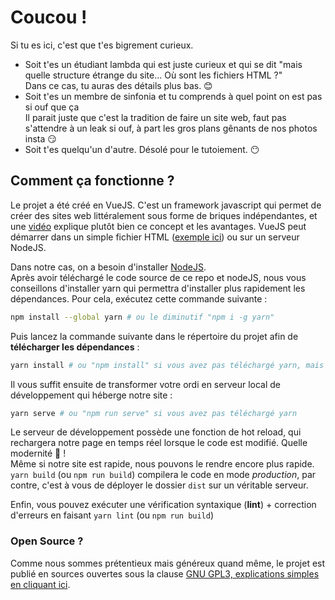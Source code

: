 # Coucou !

Si tu es ici, c'est que t'es bigrement curieux.

* Soit t'es un étudiant lambda qui est juste curieux et qui se dit "mais quelle structure étrange du site... Où sont les fichiers HTML ?"  
  Dans ce cas, tu auras des détails plus bas. 😊
* Soit t'es un membre de sinfonia et tu comprends à quel point on est pas si ouf que ça  
  Il parait juste que c'est la tradition de faire un site web, faut pas s'attendre à un leak si ouf, à part les gros plans gênants de nos photos insta 😏
* Soit t'es quelqu'un d'autre. Désolé pour le tutoiement. 😶


## Comment ça fonctionne ?

Le projet a été créé en VueJS. C'est un framework javascript qui permet de créer des sites web littéralement sous forme de briques indépendantes, et une [vidéo](https://vimeo.com/247494684) explique plutôt bien ce concept et les avantages.
VueJS peut démarrer dans un simple fichier HTML ([exemple ici](https://logantann.github.io/perso/EDT_bot.html)) ou sur un serveur NodeJS.

Dans notre cas, on a besoin d'installer [NodeJS](https://nodejs.org/en/).  
Après avoir téléchargé le code source de ce repo et nodeJS, nous vous conseillons d'installer yarn qui permettra d'installer plus rapidement les dépendances. Pour cela, exécutez cette commande suivante :

```sh
npm install --global yarn # ou le diminutif "npm i -g yarn"
```

Puis lancez la commande suivante dans le répertoire du projet afin de **télécharger les dépendances** :

```sh
yarn install # ou "npm install" si vous avez pas téléchargé yarn, mais sera plus lent en moyenne
```

Il vous suffit ensuite de transformer votre ordi en serveur local de développement qui héberge notre site :

```sh
yarn serve # ou "npm run serve" si vous avez pas téléchargé yarn
```

Le serveur de développement possède une fonction de hot reload, qui rechargera notre page en temps réel lorsque le code est modifié. Quelle modernité 🤩 !  
Même si notre site est rapide, nous pouvons le rendre encore plus rapide. `yarn build` (ou `npm run build`) compilera le code en mode *production*, par contre, c'est à vous de déployer le dossier `dist` sur un véritable serveur.

Enfin, vous pouvez exécuter une vérification syntaxique (**lint**) + correction d'erreurs en faisant `yarn lint` (ou `npm run build`)

### Open Source ?

Comme nous sommes prétentieux mais généreux quand même, le projet est publié en sources ouvertes sous la clause [GNU GPL3, explications simples en cliquant ici](https://tldrlegal.com/license/gnu-general-public-license-v3-(gpl-3)).
